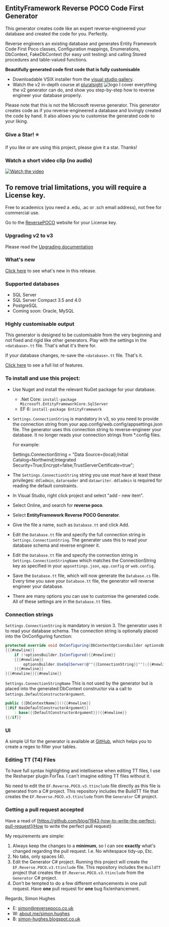 ## EntityFramework Reverse POCO Code First Generator

This generator creates code like an expert reverse-engineered your database and created the code for you. Perfectly.

Reverse engineers an existing database and generates Entity Framework Code First Poco classes, Configuration mappings, Enumerations, DbContext, FakeDbContext (for easy unit testing) and calling Stored procedures and table-valued functions.

**Beautifully generated code first code that is fully customisable**

* Downloadable VSIX installer from the [visual studio gallery](https://marketplace.visualstudio.com/items?itemName=SimonHughes.EntityFrameworkReversePOCOGenerator).
* Watch the v2 in-depth course at [pluralsight](https://app.pluralsight.com/library/courses/code-first-entity-framework-legacy-databases/table-of-contents) ![logo](http://www.simonhughes.co.uk/pluralsight-logo-tiny.png) I cover everything the v2 generator can do, and show you step-by-step how to reverse engineer your database properly.

Please note that this is not the Microsoft reverse generator. This generator creates code as if you reverse-engineered a database and lovingly created the code by hand. It also allows you to customise the generated code to your liking.

### Give a Star! :star:
If you like or are using this project, please give it a star. Thanks!

### Watch a short video clip (no audio)
[![Watch the video](https://reversepocostorage.blob.core.windows.net/public-file-share/efcore-first-run.jpg)](https://reversepocostorage.blob.core.windows.net/public-file-share/efcore-first-run.mp4)

## To remove trial limitations, you will require a License key.
Free to academics (you need a .edu, .ac or .sch email address), not free for commercial use.

Go to the [ReversePOCO](https://www.reversepoco.co.uk) website for your License key.

### Upgrading v2 to v3
Please read the [Upgrading documentation](https://github.com/sjh37/EntityFramework-Reverse-POCO-Code-First-Generator/wiki/Upgrading-from-v2-to-v3)

### What's new

[Click here](https://github.com/sjh37/EntityFramework-Reverse-POCO-Code-First-Generator/releases) to see what's new in this release.

### Supported databases

* SQL Server
* SQL Server Compact 3.5 and 4.0
* PostgreSQL
* Coming soon: Oracle, MySQL

### Highly customisable output

This generator is designed to be customisable from the very beginning and not fixed and rigid like other generators.
Play with the settings in the `<database>.tt` file. That's what it's there for.

If your database changes, re-save the `<database>.tt` file. That's it.

[Click here](https://github.com/sjh37/efreversepoco/wiki/Full-control-over-the-generated-code) to see a full list of features.

### To install and use this project:
* Use Nuget and install the relevant NuGet package for your database.
  - .Net Core: `install-package Microsoft.EntityFrameworkCore.SqlServer`
  - EF 6: `install-package EntityFramework`
* `Settings.ConnectionString` is mandatory in v3, so you need to provide the connection string from your app.config/web.config/appsettings.json file. The generator uses this connection string to reverse-engineer your database. It no longer reads your connection strings from *.config files.

   For example:

   Settings.ConnectionString = "Data Source=(local);Initial Catalog=Northwind;Integrated Security=True;Encrypt=false;TrustServerCertificate=true";
* The `Settings.ConnectionString` string you use must have at least these privileges: `ddladmin`, `datareader` and `datawriter`. `ddladmin` is required for reading the default constraints.
* In Visual Studio, right click project and select "add - new item".
* Select Online, and search for **reverse poco**.
* Select **EntityFramework Reverse POCO Generator**.
* Give the file a name, such as `Database.tt` and click Add.
* Edit the `Database.tt` file and specify the full connection string in `Settings.ConnectionString`. The generater uses this to read your database schema and reverse engineer it.
* Edit the `Database.tt` file and specify the connection string in `Settings.ConnectionStringName` which matches the ConnectionString key as specified in your `appsettings.json`, `app.config` or `web.config`.
* Save the `Database.tt` file, which will now generate the `Database.cs` file. Every time you save your `Database.tt` file, the generator will reverse engineer your database.
* There are many options you can use to customise the generated code. All of these settings are in the `Database.tt` files.

### Connection strings
`Settings.ConnectionString` is mandatory in version 3. The generator uses it to read your database schema. The connection string is optionally placed into the OnConfiguring function:

```c#
protected override void OnConfiguring(DbContextOptionsBuilder optionsBuilder){{#newline}}
{{{#newline}}
    if (!optionsBuilder.IsConfigured){{#newline}}
    {{{#newline}}
        optionsBuilder.UseSqlServer(@""{{ConnectionString}}"");{{#newline}}
    }{{#newline}}
}{{#newline}}{{#newline}}
```

`Settings.ConnectionStringName` This is not used by the generator but is placed into the generated DbContext constructor via a call to `Settings.DefaultConstructorArgument`.

```c#
public {{DbContextName}}(){{#newline}}
{{#if HasDefaultConstructorArgument}}
    : base({{DefaultConstructorArgument}}){{#newline}}
{{/if}}
```

### UI

A simple UI for the generator is available at
[GitHub](https://github.com/sjh37/EntityFramework-Reverse-POCO-Generator-UI), which helps you to create a regex to filter your tables.

### Editing TT (T4) Files
To have full syntax highlighting and intellisense when editing TT files, I use the Resharper plugin ForTea. I can't imagine editing TT files without it.

No need to edit the `EF.Reverse.POCO.v3.ttinclude` file directly as this file is generated from a C# project. This repository includes the BuildTT file that creates the `EF.Reverse.POCO.v3.ttinclude` from the `Generator` C# project.

### Getting a pull request accepted
Have a read of [https://github.com/blog/1943-how-to-write-the-perfect-pull-request](How to write the perfect pull request)

My requirements are simple:

1. Always keep the changes to a **minimum**, so I can see **exactly** what's changed regarding the pull request. I.e. No whitespace tidy-up, Etc.
2. No tabs, only spaces (4).
3. Edit the Generator C# project. Running this project will create the `EF.Reverse.POCO.v3.ttinclude` file. This repository includes the `BuildTT` project that creates the `EF.Reverse.POCO.v3.ttinclude` from the `Generator` C# project.
4. Don't be tempted to do a few different enhancements in one pull request. Have **one** pull request for **one** bug fix/enhancement.

Regards,
Simon Hughes

* E: [simon@reversepoco.co.uk](mailto:simon@reversepoco.co.uk)
* W: [about.me/simon.hughes](http://about.me/simon.hughes)
* B: [simon-hughes.blogspot.co.uk](http://simon-hughes.blogspot.co.uk)
